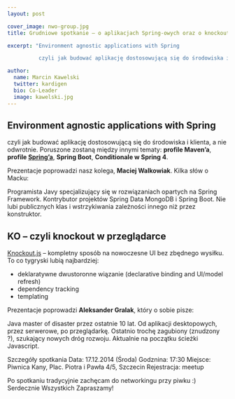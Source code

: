 ```yaml
---
layout: post

cover_image: nwo-group.jpg
title: Grudniowe spotkanie – o aplikacjach Spring-owych oraz o knockout.js

excerpt: "Environment agnostic applications with Spring

          czyli jak budować aplikację dostosowującą się do środowiska i klienta, a nie odwrotnie. Poruszone zostaną między innymi tematy: profile Maven’a, profile Spring’a, Spring Boot, Conditionale w Spring 4."

author:
  name: Marcin Kawelski
  twitter: kardigen
  bio: Co-Leader
  image: kawelski.jpg
---
```


## Environment agnostic applications with Spring

czyli jak budować aplikację dostosowującą się do środowiska i klienta, a nie odwrotnie.
Poruszone zostaną między innymi tematy: **profile Maven’a**, **profile [Spring’a](http://spring.io)**, **Spring Boot**, **Conditionale w Spring 4**.

Prezentacje poprowadzi nasz kolega, **Maciej Walkowiak**. Kilka słów o Macku:

Programista Javy specjalizujący się w rozwiązaniach opartych na Spring Framework. Kontrybutor projektów Spring Data MongoDB i Spring Boot. Nie lubi publicznych klas i wstrzykiwania zależności innego niż przez konstruktor.

## KO – czyli knockout w przeglądarce
[Knockout.js](http://knockoutjs.com/) – kompletny sposób na nowoczesne UI bez zbędnego wysiłku. To co tygryski lubią najbardziej:

- deklaratywne dwustoronne wiązanie (declarative binding and UI/model refresh)
- dependency tracking
- templating

Prezentacje poprowadzi **Aleksander Gralak**, który o sobie pisze:

Java master of disaster przez ostatnie 10 lat. Od aplikacji desktopowych, przez serwerowe, po przeglądarkę. Ostatnio trochę zagubiony (znudzony ?), szukający nowych dróg rozwoju. Aktualnie na początku ścieżki Javascript.

Szczegóły spotkania
Data: 17.12.2014 (Środa)
Godznina: 17:30
Miejsce: Piwnica Kany, Plac. Piotra i Pawła 4/5, Szczecin
Rejestracja: meetup

Po spotkaniu tradycyjnie zachęcam do networkingu przy piwku :)
Serdecznie Wszystkich Zapraszamy!